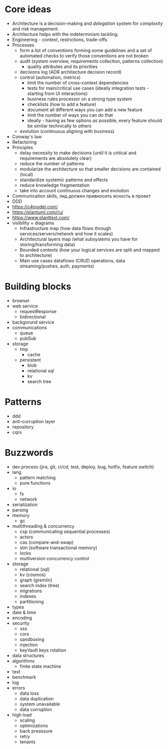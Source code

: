 # Core ideas

* Architecture is a decision-making and *delegation* system for *complexity* and *risk* management.
* Architecture helps with the indeterminism tackling.
* Engineering - context, restrictions, trade-offs
* Processes
  * form a list of conventions forming some guidelines and a set of automated checks to verify those conventions are not broken
  * audit (system overview, requirements collection, patterns collection)
    * quality attributes and its priorities
  * decisions log (ADR architecture decision record)
  * control (automation, metrics)
    * limit the number of cross-context dependencies
    * tests for main/critical use cases (ideally integration tests - starting from UI interactions)
    * business rules processor on a strong type system
    * checklists (how to add a feature)
    * document all different ways you can add a new feature
    * limit the number of ways you can do that
    * ideally - having as few options as possible, every feature should be similar technically to others
  * evolution (continuous aligning with business)
* Conway's law
* Refactoring
* Principles
  * delay necessity to make decisions (until it is critical and requirements are absolutely clear)
  * reduce the number of patterns
  * modularize the architecture so that smaller decisions are contained (local)
  * standardize systemic patterns and effects
  * reduce knowledge fragmentation
  * take into account continuous changes and evolution
* Communication skills, лид должен привносить ясность в проект
* DDD
* https://c4model.com/
* https://plantuml.com/ru/
* https://www.planttext.com/
* visibility = diagrams
  * Infrastructure map (how data flows through services/servers/network and how it scales)
  * Architectural layers map (what subsystems you have for storing/transforming data)
  * Bounded contexts (how your logical services are split and mapped to architecture)
  * Main use cases dataflows (CRUD operations, data streaming/pushes, auth, payments)


# Building blocks 

* browser
* web service
  * requestResponse
  * bidirectional
* backgorund service
* communications
  * queue
  * pubSub
* storage
  * tmp
    * cache
  * persistent
    * blob
    * relational sql
    * kv
    * search tree

# Patterns

* ddd
* anti-curruption layer
* repository
* cqrs

# Buzzwords

* dev process (jira, git, ci/cd, test, deploy, bug, hotfix, feature switch)
* lang
  * pattern matching
  * pure functions
* io
  * fs
  * network
* serialization
* parsing
* memory
  * gc
* multithreading & concurrency
  * csp (communicating sequential processes)
  * actors
  * cas (compare-and-swap)
  * stm (software transactional memory)
  * locks
  * multiversion concurrency control
* storage
  * relational (sql)
  * kv (cosmos)
  * graph (gremlin)
  * search index (tree)
  * migrations
  * indexes
  * partitioning
* types
* date & time
* encoding
* security
  * xss
  * cors
  * sandboxing
  * injection
  * keyVault keys rotation
* data structures
* algorithms
  * finite state machine
* test
* benchmark
* log
* errors
  * data loss
  * data duplication
  * system unavailable
  * data corruption
* high load
  * scaling
  * optimizations
  * back preassure
  * retry
  * tenants


